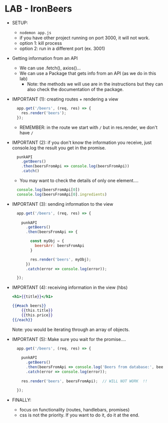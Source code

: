 

# LAB - IronBeers

<!-- 

Concepts: 
- API (we will interact through an npm package)
- Handlebars
- Promises

-->


- SETUP:
  - `nodemon app.js`
  - if you have other project running on port 3000, it will not work.
  - option 1: kill process
  - option 2: run in a different port (ex. 3001)



- Getting information from an API
  - We can use .fetch(), axios()...
  - We can use a Package that gets info from an API (as we do in this lab)
    - Note: the methods we will use are in the instructions but they can also check the documentation of the package.





- IMPORTANT (1): creating routes + rendering a view

  ```javascript
    app.get('/beers', (req, res) => {
      res.render('beers');
    });
  ```

  - REMEMBER: in the route we start with `/` but in res.render, we don't have `/`


- IMPORTANT (2): if you don't know the information you receive, just console.log the result you get in the promise.


  ```javascript
    punkAPI
      .getBeers()
      .then(beersFromApi => console.log(beersFromApi))
      .catch()
  ```

  - You may want to check the details of only one element....

  ```javascript
    console.log(beersFromApi[0])
    console.log(beersFromApi[0].ingredients)
  ```



- IMPORTANT (3): sending information to the view

  ```javascript
    app.get('/beers', (req, res) => {
      
      punkAPI
        .getBeers()
        .then(beersFromApi => {

          const myObj = {
            beersArr: beersFromApi
          }

          res.render('beers', myObj);
        })
        .catch(error => console.log(error));

    });
  ```

- IMPORTANT (4): receiving information in the view (hbs)

  ```hbs
  <h1>{{title}}</h1>

  {{#each beers}}
      {{this.title}}
      {{this.price}}
  {{/each}}
  ```

  Note: you would be iterating through an array of objects.


- IMPORTANT (5): Make sure you wait for the promise....

  ```javascript
    app.get('/beers', (req, res) => {
      
      punkAPI
        .getBeers()
        .then(beersFromApi => console.log('Beers from database:', beersFromApi))
        .catch(error => console.log(error));
      
      res.render('beers', beersFromApi);  // WILL NOT WORK  !!

    });
  ```



- FINALLY: 
  - focus on functionality (routes, handlebars, promises)
  - css is not the priority. If you want to do it, do it at the end.
